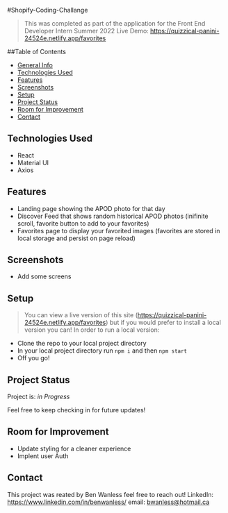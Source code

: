 #Shopify-Coding-Challange
>This was completed as part of the application for the Front End Developer Intern Summer 2022
>Live Demo: https://quizzical-panini-24524e.netlify.app/favorites

##Table of Contents
* [General Info](#general-information)
* [Technologies Used](#technologies-used)
* [Features](#features)
* [Screenshots](#screenshots)
* [Setup](#setup)
* [Project Status](#project-status)
* [Room for Improvement](#room-for-improvement)
* [Contact](#contact)

## Technologies Used
- React
- Material UI
- Axios

## Features
- Landing page showing the APOD photo for that day
- Discover Feed that shows random historical APOD photos (inifinite scroll, favorite button to add to your favorites)
- Favorites page to display your favorited images (favorites are stored in local storage and persist on page reload)

## Screenshots
- Add some screens

## Setup 
> You can view a live version of this site (https://quizzical-panini-24524e.netlify.app/favorites) but if you would prefer to install a local version you can!
>In order to run a local version:
- Clone the repo to your local project directory
- In your local project directory run ```npm i``` and then ```npm start``` 
- Off you go!

## Project Status
Project is: _in Progress_

Feel free to keep checking in for future updates!

## Room for Improvement
- Update styling for a cleaner experience
- Implent user Auth

## Contact
This project was reated by Ben Wanless feel free to reach out!
LinkedIn: https://www.linkedin.com/in/benwanless/
email: bwanless@hotmail.ca
